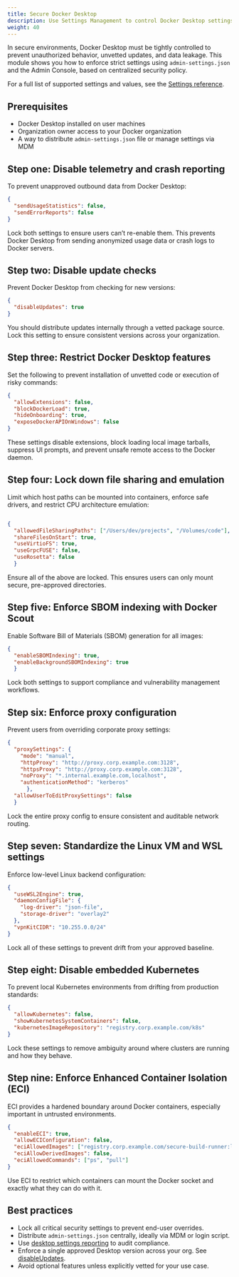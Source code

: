 ```yaml
---
title: Secure Docker Desktop
description: Use Settings Management to control Docker Desktop settings and learn best practices for hardened environments.
weight: 40
---
```


In secure environments, Docker Desktop must be tightly controlled to prevent
unauthorized behavior, unvetted updates, and data leakage. This module shows
you how to enforce strict settings using `admin-settings.json` and the Admin
Console, based on centralized security policy.

For a full list of supported settings and values, see the
[Settings reference](https://docs.docker.com/security/for-admins/hardened-desktop/settings-management/settings-reference/).

## Prerequisites

- Docker Desktop installed on user machines
- Organization owner access to your Docker organization
- A way to distribute `admin-settings.json` file or manage settings via MDM

## Step one: Disable telemetry and crash reporting

To prevent unapproved outbound data from Docker Desktop:

```json
{
  "sendUsageStatistics": false,
  "sendErrorReports": false
}
```

Lock both settings to ensure users can’t re-enable them. This prevents Docker
Desktop from sending anonymized usage data or crash logs to Docker servers.

## Step two: Disable update checks

Prevent Docker Desktop from checking for new versions:

```json
{
  "disableUpdates": true
}
```

You should distribute updates internally through a vetted package source. Lock
this setting to ensure consistent versions across your organization.

## Step three: Restrict Docker Desktop features

Set the following to prevent installation of unvetted code or execution of
risky commands:

```json
{
  "allowExtensions": false,
  "blockDockerLoad": true,
  "hideOnboarding": true,
  "exposeDockerAPIOnWindows": false
}
```

These settings disable extensions, block loading local image tarballs,
suppress UI prompts, and prevent unsafe remote access to the Docker daemon.

## Step four: Lock down file sharing and emulation

Limit which host paths can be mounted into containers, enforce safe drivers,
and restrict CPU architecture emulation:

```json

{
  "allowedFileSharingPaths": ["/Users/dev/projects", "/Volumes/code"],
  "shareFilesOnStart": true,
  "useVirtioFS": true,
  "useGrpcFUSE": false,
  "useRosetta": false
  }
```

Ensure all of the above are locked. This ensures users can only mount secure,
pre-approved directories.

## Step five: Enforce SBOM indexing with Docker Scout

Enable Software Bill of Materials (SBOM) generation for all images:

```json
{
  "enableSBOMIndexing": true,
  "enableBackgroundSBOMIndexing": true
  }
```

Lock both settings to support compliance and vulnerability management workflows.

## Step six: Enforce proxy configuration

Prevent users from overriding corporate proxy settings:

```json
{
  "proxySettings": {
    "mode": "manual",
    "httpProxy": "http://proxy.corp.example.com:3128",
    "httpsProxy": "http://proxy.corp.example.com:3128",
    "noProxy": "*.internal.example.com,localhost",
    "authenticationMethod": "kerberos"
	  },
  "allowUserToEditProxySettings": false
  }
```

Lock the entire proxy config to ensure consistent and auditable network routing.

## Step seven: Standardize the Linux VM and WSL settings

Enforce low-level Linux backend configuration:

```json
{
  "useWSL2Engine": true,
  "daemonConfigFile": {
    "log-driver": "json-file",
    "storage-driver": "overlay2"
  },
  "vpnKitCIDR": "10.255.0.0/24"
}
```

Lock all of these settings to prevent drift from your approved baseline.

## Step eight: Disable embedded Kubernetes

To prevent local Kubernetes environments from drifting from production
standards:

```json
{
  "allowKubernetes": false,
  "showKubernetesSystemContainers": false,
  "kubernetesImageRepository": "registry.corp.example.com/k8s"
}
```

Lock these settings to remove ambiguity around where clusters are running and
how they behave.

## Step nine: Enforce Enhanced Container Isolation (ECI)

ECI provides a hardened boundary around Docker containers, especially important
in untrusted environments.

```json
{
  "enableECI": true,
  "allowECIConfiguration": false,
  "eciAllowedImages": ["registry.corp.example.com/secure-build-runner:latest"],
  "eciAllowDerivedImages": false,
  "eciAllowedCommands": ["ps", "pull"]
}
```

Use ECI to restrict which containers can mount the Docker socket and exactly
what they can do with it.

## Best practices

- Lock all critical security settings to prevent end-user overrides.
- Distribute `admin-settings.json` centrally, ideally via MDM or login script.
- Use [desktop settings reporting](https://docs.docker.com/security/for-admins/hardened-desktop/settings-management/compliance-reporting/) to audit compliance.
- Enforce a single approved Desktop version across your org. See [disableUpdates](https://docs.docker.com/security/for-admins/hardened-desktop/settings-management/settings-reference/#disableupdates).
- Avoid optional features unless explicitly vetted for your use case.
